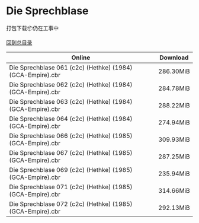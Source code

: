 # Die Sprechblase

打包下载📦仍在工事中

[回到总目录](/Catalogs.md)







Online | Download
--- | ---
Die Sprechblase 061 (c2c) (Hethke) (1984) (GCA-Empire).cbr | 286.30MiB
Die Sprechblase 062 (c2c) (Hethke) (1984) (GCA-Empire).cbr | 284.78MiB
Die Sprechblase 063 (c2c) (Hethke) (1984) (GCA-Empire).cbr | 288.22MiB
Die Sprechblase 064 (c2c) (Hethke) (1984) (GCA-Empire).cbr | 274.94MiB
Die Sprechblase 066 (c2c) (Hethke) (1985) (GCA-Empire).cbr | 309.93MiB
Die Sprechblase 067 (c2c) (Hethke) (1985) (GCA-Empire).cbr | 287.25MiB
Die Sprechblase 069 (c2c) (Hethke) (1985) (GCA-Empire).cbr | 235.94MiB
Die Sprechblase 071 (c2c) (Hethke) (1985) (GCA-Empire).cbr | 314.66MiB
Die Sprechblase 072 (c2c) (Hethke) (1985) (GCA-Empire).cbr | 292.13MiB